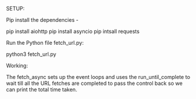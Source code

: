 <!-- MINIMAL SCRAPER for Product Analysis

Asyncio

TASK:
1. Use async libraries to get all the links on a given webpage
2. Get the parsed links
3. Minimal scraper project



Input takes the depth parameter
That level of depth should be traversed to get the links
 -->
 
 SETUP:
 
 Pip install the dependencies - 
 
pip install aiohttp
pip install asyncio
pip intsall requests
 
 
Run the Python file fetch_url.py:
 
python3 fetch_url.py
 
Working:
 
The fetch_async sets up the event loops and uses the run_until_complete to wait till all the URL fetches are completed to pass the control back so we can print the total time taken.
